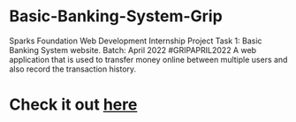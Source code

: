 # Basic-Banking-System-Grip
Sparks Foundation Web Development Internship Project Task 1: Basic Banking System website. Batch: April 2022 #GRIPAPRIL2022 A web application that is used to transfer money online between multiple users and also record the transaction history.
# Check it out <a href="">here</a>
